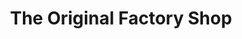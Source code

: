 ---
title: "The Original Factory Shop"
url: /chepstow/the-original-factory-shop/
shop: department store
---